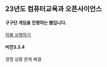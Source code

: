 ## 23년도 컴퓨터교육과 오픈사이언스
#### 구구단 게임을 진행하는 웹입니다.
[작품 실행하기](https://summitstudy.github.io/gugu-project/open.html)
#### 버전3.3.4
경쟁 상황 문제 해결
